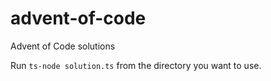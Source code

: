 # advent-of-code
Advent of Code solutions

Run `ts-node solution.ts` from the directory you want to use.
